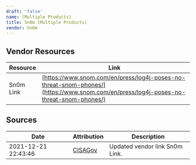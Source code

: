 ```yaml
---
draft: 'false'
name: (Multiple Products)
title: Sn0m (Multiple Products)
vendor: Sn0m
---
```


## Vendor Resources
| Resource | Link |
| --- | --- |
| Sn0m Link | [https://www.snom.com/en/press/log4j-poses-no-threat-snom-phones/](https://www.snom.com/en/press/log4j-poses-no-threat-snom-phones/) |



## Sources
| Date | Attribution | Description |
| --- | --- | --- |
| 2021-12-21 22:43:46 | [CISAGov](https://raw.githubusercontent.com/cisagov/log4j-affected-db/develop/README.md) | Updated vendor link Sn0m Link.  |
